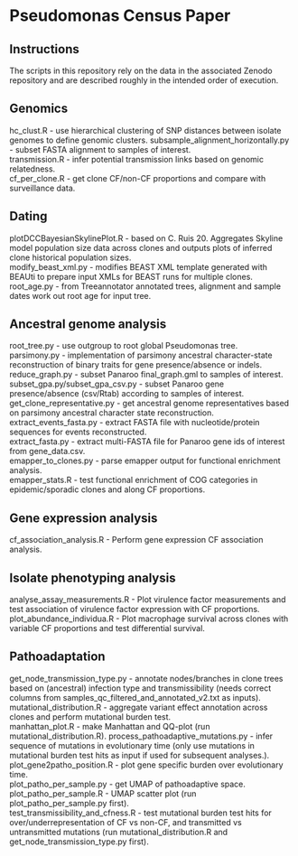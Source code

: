 # Pseudomonas Census Paper

## Instructions
The scripts in this repository rely on the data in the associated Zenodo repository and are described roughly in the intended order of execution.

## Genomics
hc_clust.R - use hierarchical clustering of SNP distances between isolate genomes to define genomic clusters.
subsample_alignment_horizontally.py - subset FASTA alignment to samples of interest.  
transmission.R - infer potential transmission links based on genomic relatedness.    
cf_per_clone.R - get clone CF/non-CF proportions and compare with surveillance data.

## Dating
plotDCCBayesianSkylinePlot.R - based on C. Ruis 20. Aggregates Skyline model population size data across clones and outputs plots of inferred clone historical population sizes.  
modify_beast_xml.py - modifies BEAST XML template generated with BEAUti to prepare input XMLs for BEAST runs for multiple clones.  
root_age.py - from Treeannotator annotated trees, alignment and sample dates work out root age for input tree.    

## Ancestral genome analysis
root_tree.py - use outgroup to root global Pseudomonas tree.  
parsimony.py - implementation of parsimony ancestral character-state reconstruction of binary traits for gene presence/absence or indels.  
reduce_graph.py - subset Panaroo final_graph.gml to samples of interest.  
subset_gpa.py/subset_gpa_csv.py - subset Panaroo gene presence/absence (csv/Rtab) according to samples of interest.  
get_clone_representative.py - get ancestral genome representatives based on parsimony ancestral character state reconstruction.  
extract_events_fasta.py - extract FASTA file with nucleotide/protein sequences for events reconstructed.   
extract_fasta.py - extract multi-FASTA file for Panaroo gene ids of interest from gene_data.csv.  
emapper_to_clones.py - parse emapper output for functional enrichment analysis.  
emapper_stats.R - test functional enrichment of COG categories in epidemic/sporadic clones and along CF proportions.

## Gene expression analysis
cf_association_analysis.R - Perform gene expression CF association analysis.

## Isolate phenotyping analysis
analyse_assay_measurements.R - Plot virulence factor measurements and test association of virulence factor expression with CF proportions.    
plot_abundance_individua.R - Plot macrophage survival across clones with variable CF proportions and test differential survival.

## Pathoadaptation
get_node_transmission_type.py - annotate nodes/branches in clone trees based on (ancestral) infection type and transmissibility (needs correct columns from samples_qc_filtered_and_annotated_v2.txt as inputs).    
mutational_distribution.R - aggregate variant effect annotation across clones and perform mutational burden test.    
manhattan_plot.R - make Manhattan and QQ-plot (run mutational_distribution.R).
process_pathoadaptive_mutations.py - infer sequence of mutations in evolutionary time (only use mutations in mutational burden test hits as input if used for subsequent analyses.).    
plot_gene2patho_position.R - plot gene specific burden over evolutionary time.    
plot_patho_per_sample.py - get UMAP of pathoadaptive space.   
plot_patho_per_sample.R - UMAP scatter plot (run plot_patho_per_sample.py first).    
test_transmissibility_and_cfness.R - test mutational burden test hits for over/underrepresentation of CF vs non-CF, and transmitted vs untransmitted mutations (run mutational_distribution.R and get_node_transmission_type.py first). 
 
